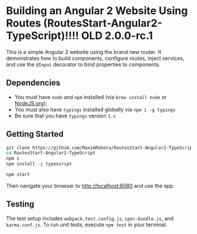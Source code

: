 # Building an Angular 2 Website Using Routes (RoutesStart-Angular2-TypeScript)!!!! OLD 2.0.0-rc.1
This is a simple Angular 2 website using the brand new router. It demonstrates how to build components, configure routes, inject services, and use the `@Input` decorator to bind properties to components.

## Dependencies
- You must have `node` and `npm` installed (via `brew install node` or [NodeJS.org](https://nodejs.org/en/));
- You must also have `typings` installed globally via `npm i -g typings`
- Be sure that you have `typings` version `1.x`

## Getting Started


```bash
git clone https://github.com/MaximRobota/RoutesStart-Angular2-TypeScript.git
cd RoutesStart-Angular2-TypeScript
npm i
npm install -g typescript

npm start
```

Then navigate your browser to [http://localhost:8080](http://localhost:8080) and use the app.

## Testing
The test setup includes `webpack.test.config.js`, `spec-bundle.js`, and `karma.conf.js`. To run unit tests, execute `npm test` in your terminal.
